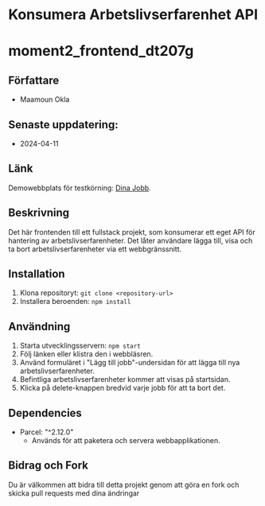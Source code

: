 # Konsumera Arbetslivserfarenhet API
# moment2_frontend_dt207g
## Författare
- Maamoun Okla 
## Senaste uppdatering: 
- 2024-04-11

## Länk 
Demowebbplats för testkörning:  [Dina Jobb](https://moment2-dt207g-maok1900.netlify.app/).  
## Beskrivning
Det här frontenden till ett fullstack projekt, som konsumerar ett eget API för hantering av arbetslivserfarenheter. Det låter användare lägga till, visa och ta bort arbetslivserfarenheter via ett webbgränssnitt.

## Installation
1. Klona repositoryt: `git clone <repository-url>`
2. Installera beroenden: `npm install`

## Användning
1. Starta utvecklingsservern: `npm start`
2. Följ länken eller klistra den i webbläsren. 
3. Använd formuläret i "Lägg till jobb"-undersidan för att lägga till nya arbetslivserfarenheter.
4. Befintliga arbetslivserfarenheter kommer att visas på startsidan.
5. Klicka på delete-knappen bredvid varje jobb för att ta bort det.

## Dependencies
- Parcel: "^2.12.0"
  - Används för att paketera och servera webbapplikationen.


## Bidrag och Fork
Du är välkommen att bidra till detta projekt genom att göra en fork och skicka pull requests med dina ändringar 
